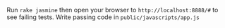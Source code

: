 Run `rake jasmine` then open your browser to `http://localhost:8888/#` to see failing tests.
Write passing code in `public/javascripts/app.js`
